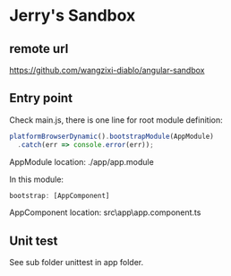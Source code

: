 # Jerry's Sandbox

## remote url

https://github.com/wangzixi-diablo/angular-sandbox

## Entry point 

Check main.js, there is one line for root module definition:

```typescript
platformBrowserDynamic().bootstrapModule(AppModule)
  .catch(err => console.error(err));
```

AppModule location: ./app/app.module

In this module:

```javascript
bootstrap: [AppComponent]
```

AppComponent location: src\app\app.component.ts

## Unit test

See sub folder unittest in app folder.